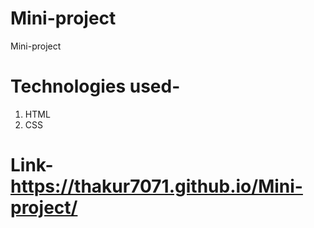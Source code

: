 # Mini-project
Mini-project
# Technologies used-
1. HTML
2. CSS

# Link- https://thakur7071.github.io/Mini-project/
